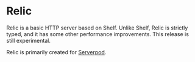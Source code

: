 # Relic

Relic is a basic HTTP server based on Shelf. Unlike Shelf, Relic is strictly typed, and it has some other performance improvements. This release is still experimental.

Relic is primarily created for [Serverpod](https://serverpod.dev).